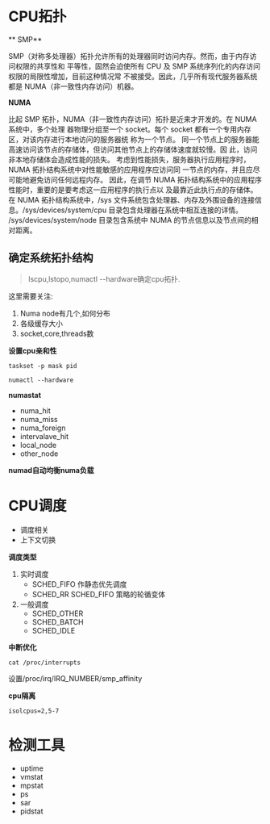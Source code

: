 # CPU拓扑

** SMP**

SMP（对称多处理器）拓扑允许所有的处理器同时访问内存。然而，由于内存访问权限的共享性和 平等性，固然会迫使所有 CPU 及 SMP 系统序列化的内存访问权限的局限性增加，目前这种情况常 不被接受。因此，几乎所有现代服务器系统都是 NUMA（非一致性内存访问）机器。


**NUMA**

比起 SMP 拓扑，NUMA（非一致性内存访问）拓扑是近来才开发的。在 NUMA 系统中，多个处理 器物理分组至一个 socket。每个 socket 都有一个专用内存区，对该内存进行本地访问的服务器统 称为一个节点。 同一个节点上的服务器能高速访问该节点的存储体，但访问其他节点上的存储体速度就较慢。因 此，访问非本地存储体会造成性能的损失。 考虑到性能损失，服务器执行应用程序时，NUMA 拓扑结构系统中对性能敏感的应用程序应访问同 一节点的内存，并且应尽可能地避免访问任何远程内存。 因此，在调节 NUMA 拓扑结构系统中的应用程序性能时，重要的是要考虑这一应用程序的执行点以 及最靠近此执行点的存储体。 在 NUMA 拓扑结构系统中，/sys 文件系统包含处理器、内存及外围设备的连接信 息。/sys/devices/system/cpu 目录包含处理器在系统中相互连接的详情。 /sys/devices/system/node 目录包含系统中 NUMA 的节点信息以及节点间的相对距离。


## 确定系统拓扑结构

> lscpu,lstopo,numactl --hardware确定cpu拓扑.


这里需要关注:

1. Numa node有几个,如何分布
2. 各级缓存大小
3. socket,core,threads数


**设置cpu亲和性**

```
taskset -p mask pid
```

```
numactl --hardware
```



**numastat**

- numa_hit
- numa_miss
- numa_foreign
- intervalave_hit
- local_node
- other_node


**numad自动均衡numa负载**



# CPU调度

- 调度相关
- 上下文切换


**调度类型**

1. 实时调度
    - SCHED_FIFO 作静态优先调度
    - SCHED_RR SCHED_FIFO 策略的轮循变体
1. 一般调度
    - SCHED_OTHER
    - SCHED_BATCH
    - SCHED_IDLE


**中断优化**


```
cat /proc/interrupts
```


设置/proc/irq/IRQ_NUMBER/smp_affinity


**cpu隔离**

```
isolcpus=2,5-7
```

# 检测工具

- uptime
- vmstat
- mpstat
- ps
- sar
- pidstat
